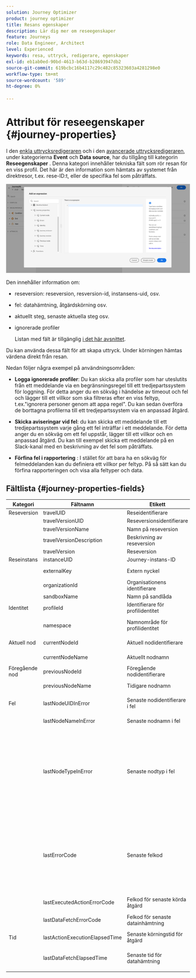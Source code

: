 ```yaml
---
solution: Journey Optimizer
product: journey optimizer
title: Resans egenskaper
description: Lär dig mer om reseegenskaper
feature: Journeys
role: Data Engineer, Architect
level: Experienced
keywords: resa, uttryck, redigerare, egenskaper
exl-id: eb1ab0ed-90bd-4613-b63d-b28693947db2
source-git-commit: 619bcbc16b4117c29c482c85323603a4281298e0
workflow-type: tm+mt
source-wordcount: '589'
ht-degree: 0%

---
```


# Attribut för reseegenskaper {#journey-properties}

I den [enkla uttrycksredigeraren](../condition-activity.md#about_condition) och i den [avancerade uttrycksredigeraren](../expression/expressionadvanced.md), under kategorierna **Event** och **Data source**, har du tillgång till kategorin **Reseegenskaper** . Denna kategori innehåller tekniska fält som rör resan för en viss profil. Det här är den information som hämtats av systemet från direktresor, t.ex. rese-ID:t, eller de specifika fel som påträffats.

![](../assets/journey-properties.png)

Den innehåller information om:

* reseversion: reseversion, resversion-id, instansens-uid, osv.
* fel: datahämtning, åtgärdskörning osv.
* aktuellt steg, senaste aktuella steg osv.
* ignorerade profiler

  Listan med fält är tillgänglig [ i det här avsnittet](#journey-properties-fields).

Du kan använda dessa fält för att skapa uttryck. Under körningen hämtas värdena direkt från resan.

Nedan följer några exempel på användningsområden:

* **Logga ignorerade profiler**: Du kan skicka alla profiler som har uteslutits från ett meddelande via en begränsningsregel till ett tredjepartssystem för loggning. För detta anger du en sökväg i händelse av timeout och fel och lägger till ett villkor som ska filtreras efter en viss feltyp, t.ex.&quot;ignorera personer genom att appa regel&quot;. Du kan sedan överföra de borttagna profilerna till ett tredjepartssystem via en anpassad åtgärd.

* **Skicka aviseringar vid fel**: du kan skicka ett meddelande till ett tredjepartssystem varje gång ett fel inträffar i ett meddelande. För detta anger du en sökväg om ett fel uppstår, lägger till ett villkor och en anpassad åtgärd. Du kan till exempel skicka ett meddelande på en Slack-kanal med en beskrivning av det fel som påträffats.

* **Förfina fel i rapportering** : I stället för att bara ha en sökväg för felmeddelanden kan du definiera ett villkor per feltyp. På så sätt kan du förfina rapporteringen och visa alla feltyper och data.

## Fältlista {#journey-properties-fields}

| Kategori | Fältnamn | Etikett | Beskrivning |
|---|---|---|------------|
| Reseversion | travelUID | Reseidentifierare | |
| | travelVersionUID | Reseversionsidentifierare | |
| | travelVersionName | Namn på reseversion | |
| | travelVersionDescription | Beskrivning av reseversion | |
| | travelVersion | Reseversion | |
| Reseinstans | instanceUID | Journey-instans-ID | ID för instansen |
| | externalKey | Extern nyckel | Individuell identifierare som utlöser resan |
| | organizationId | Organisationens identifierare | Varumärkesorganisation |
| | sandboxName | Namn på sandlåda | Namn på sandlådan |
| Identitet | profileId | Identifierare för profilidentitet | Identifierare för profilen i resan |
| | namespace | Namnområde för profilidentitet | Profilens namnområde under resan (exempel: ECID) |
| Aktuell nod | currentNodeId | Aktuell nodidentifierare | Identifierare för den aktuella aktiviteten (nod) |
| | currentNodeName | Aktuellt nodnamn | Namn på aktuell aktivitet (nod) |
| Föregående nod | previousNodeId | Föregående nodidentifierare | Identifierare för föregående aktivitet (nod) |
| | previousNodeName | Tidigare nodnamn | Namn på föregående aktivitet (nod) |
| Fel | lastNodeUIDInError | Senaste nodidentifierare i fel | Identifierare för den senaste aktiviteten (nod) vid fel |
| | lastNodeNameInError | Senaste nodnamn i fel | Namn på den senaste aktiviteten (nod) med fel |
| | lastNodeTypeInError | Senaste nodtyp i fel | Feltyp för den senaste aktiviteten (nod). Möjliga typer:<ul><li>Händelser: Händelser, reaktioner, SQ (exempel: Målgruppskvalifikation)</li><li>Flödeskontroll: Slut, Villkor, Vänta</li><li>Åtgärder: ACS-åtgärder, Hoppa, Anpassad åtgärd</li></ul> |
| | lastErrorCode | Senaste felkod | Felkod för den senaste aktiviteten (nod). Möjliga fel: <ul><li>HTTP-felkoder</li><li>mappad</li><li>timedOut</li><li>fel (exempel: standard om ett oväntat fel inträffar. Ska inte/mycket sällan inträffa)</li></ul> |
| | lastExecutedActionErrorCode | Felkod för senaste körda åtgärd | Felkod för den senaste felåtgärden |
| | lastDataFetchErrorCode | Felkod för senaste datainhämtning | Felkod för den senaste datahämtningen från datakällor |
| Tid | lastActionExecutionElapsedTime | Senaste körningstid för åtgärd | Tid som har använts för att köra den senaste åtgärden |
| | lastDataFetchElapsedTime | Senaste tid för datahämtning | Den tid som har använts för att köra den senaste datahämtningen från datakällor |
